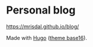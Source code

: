 # Personal blog

https://mrisdal.github.io/blog/

Made with [Hugo](https://gohugo.io/) ([theme base16](https://github.com/htdvisser/hugo-base16-theme)).
